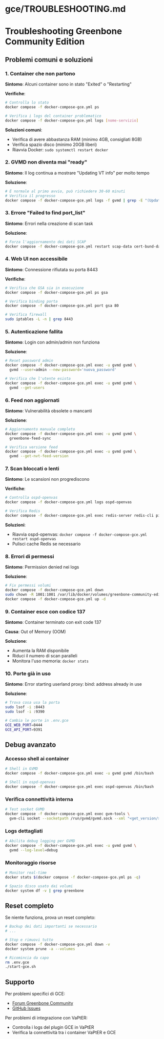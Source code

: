 # gce/TROUBLESHOOTING.md

# Troubleshooting Greenbone Community Edition

## Problemi comuni e soluzioni

### 1. Container che non partono

**Sintomo**: Alcuni container sono in stato "Exited" o "Restarting"

**Verifiche**:
```bash
# Controlla lo stato
docker compose -f docker-compose-gce.yml ps

# Verifica i logs del container problematico
docker compose -f docker-compose-gce.yml logs [nome-servizio]
```

**Soluzioni comuni**:
- Verifica di avere abbastanza RAM (minimo 4GB, consigliati 8GB)
- Verifica spazio disco (minimo 20GB liberi)
- Riavvia Docker: `sudo systemctl restart docker`

### 2. GVMD non diventa mai "ready"

**Sintomo**: Il log continua a mostrare "Updating VT info" per molto tempo

**Soluzione**:
```bash
# È normale al primo avvio, può richiedere 30-60 minuti
# Verifica il progresso
docker compose -f docker-compose-gce.yml logs -f gvmd | grep -E "(Updating|Manager is ready)"
```

### 3. Errore "Failed to find port_list"

**Sintomo**: Errori nella creazione di scan task

**Soluzione**:
```bash
# Forza l'aggiornamento dei dati SCAP
docker compose -f docker-compose-gce.yml restart scap-data cert-bund-data
```

### 4. Web UI non accessibile

**Sintomo**: Connessione rifiutata su porta 8443

**Verifiche**:
```bash
# Verifica che GSA sia in esecuzione
docker compose -f docker-compose-gce.yml ps gsa

# Verifica binding porta
docker compose -f docker-compose-gce.yml port gsa 80

# Verifica firewall
sudo iptables -L -n | grep 8443
```

### 5. Autenticazione fallita

**Sintomo**: Login con admin/admin non funziona

**Soluzione**:
```bash
# Reset password admin
docker compose -f docker-compose-gce.yml exec -u gvmd gvmd \
  gvmd --user=admin --new-password='nuova_password'

# Verifica che l'utente esista
docker compose -f docker-compose-gce.yml exec -u gvmd gvmd \
  gvmd --get-users
```

### 6. Feed non aggiornati

**Sintomo**: Vulnerabilità obsolete o mancanti

**Soluzione**:
```bash
# Aggiornamento manuale completo
docker compose -f docker-compose-gce.yml exec -u gvmd gvmd \
  greenbone-feed-sync

# Verifica versione feed
docker compose -f docker-compose-gce.yml exec -u gvmd gvmd \
  gvmd --get-nvt-feed-version
```

### 7. Scan bloccati o lenti

**Sintomo**: Le scansioni non progrediscono

**Verifiche**:
```bash
# Controlla ospd-openvas
docker compose -f docker-compose-gce.yml logs ospd-openvas

# Verifica Redis
docker compose -f docker-compose-gce.yml exec redis-server redis-cli ping
```

**Soluzioni**:
- Riavvia ospd-openvas: `docker compose -f docker-compose-gce.yml restart ospd-openvas`
- Pulisci cache Redis se necessario

### 8. Errori di permessi

**Sintomo**: Permission denied nei logs

**Soluzione**:
```bash
# Fix permessi volumi
docker compose -f docker-compose-gce.yml down
sudo chown -R 1001:1001 /var/lib/docker/volumes/greenbone-community-edition_*
docker compose -f docker-compose-gce.yml up -d
```

### 9. Container esce con codice 137

**Sintomo**: Container terminato con exit code 137

**Causa**: Out of Memory (OOM)

**Soluzione**:
- Aumenta la RAM disponibile
- Riduci il numero di scan paralleli
- Monitora l'uso memoria: `docker stats`

### 10. Porte già in uso

**Sintomo**: Error starting userland proxy: bind: address already in use

**Soluzione**:
```bash
# Trova cosa usa la porta
sudo lsof -i :8443
sudo lsof -i :9390

# Cambia le porte in .env.gce
GCE_WEB_PORT=8444
GCE_API_PORT=9391
```

## Debug avanzato

### Accesso shell ai container

```bash
# Shell in GVMD
docker compose -f docker-compose-gce.yml exec -u gvmd gvmd /bin/bash

# Shell in ospd-openvas
docker compose -f docker-compose-gce.yml exec ospd-openvas /bin/bash
```

### Verifica connettività interna

```bash
# Test socket GVMD
docker compose -f docker-compose-gce.yml exec gvm-tools \
  gvm-cli socket --socketpath /run/gvmd/gvmd.sock --xml "<get_version/>"
```

### Logs dettagliati

```bash
# Abilita debug logging per GVMD
docker compose -f docker-compose-gce.yml exec -u gvmd gvmd \
  gvmd --log-level=debug
```

### Monitoraggio risorse

```bash
# Monitor real-time
docker stats $(docker compose -f docker-compose-gce.yml ps -q)

# Spazio disco usato dai volumi
docker system df -v | grep greenbone
```

## Reset completo

Se niente funziona, prova un reset completo:

```bash
# Backup dei dati importanti se necessario
# ...

# Stop e rimuovi tutto
docker compose -f docker-compose-gce.yml down -v
docker system prune -a --volumes

# Ricomincia da capo
rm .env.gce
./start-gce.sh
```

## Supporto

Per problemi specifici di GCE:
- [Forum Greenbone Community](https://forum.greenbone.net/)
- [GitHub Issues](https://github.com/greenbone/gvmd/issues)

Per problemi di integrazione con VaPtER:
- Controlla i logs del plugin GCE in VaPtER
- Verifica la connettività tra i container VaPtER e GCE